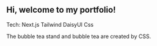 ## Hi, welcome to my portfolio!

Tech:
Next.js
Tailwind
DaisyUI
Css

The bubble tea stand and bubble tea are created by CSS.
